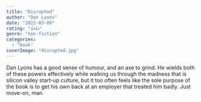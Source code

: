 ```yaml
---
title: "Disrupted"
author: "Dan Lyons"
date: "2022-03-09"
rating: "👍👍"
genre: "non-fiction"
categories: 
  - "book"
coverImage: "disrupted.jpg"
---
```

Dan Lyons has a good sense of humour, and an axe to grind. He wields both of these powers effectively while walking us through the madness that is silicon valley start-up culture, but it too often feels like the sole purpose of the book is to get his own back at an employer that treated him badly. Just move-on, man.
